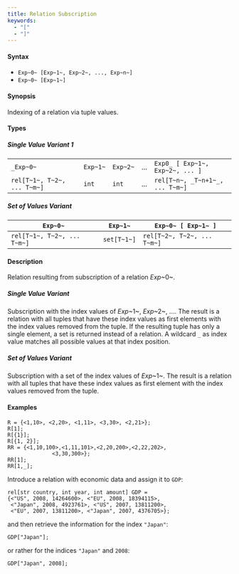 ```yaml
---
title: Relation Subscription
keywords:
  - "["
  - "]"
---
```


#### Syntax

* `Exp~0~ [Exp~1~, Exp~2~, ..., Exp~n~]`
* `Exp~0~ [Exp~1~]`

#### Synopsis

Indexing of a relation via tuple values.

#### Types

##### Single Value Variant 1

|     |     |     |     |     |
| --- | --- | --- | --- | --- |
| `_Exp~0~`                         | `Exp~1~` | `Exp~2~` | ... | `Exp0_ [ Exp~1~, Exp~2~, ... ]`  |
| `rel[T~1~, T~2~, ... T~m~]`    | `int`     |  `int`    | ... | `rel[T~n~, _T~n+1~_, ... T~m~]`  |


##### Set of Values Variant 

| `Exp~0~`                         | `Exp~1~`     | `Exp~0~ [ Exp~1~ ]`             |
| --- | --- | --- |
| `rel[T~1~, T~2~, ... T~m~]`    | `set[T~1~]`  | `rel[T~2~, T~2~, ... T~m~]`    |



#### Description

Relation resulting from subscription of a relation _Exp_~0~.

##### Single Value Variant

Subscription with the index values of _Exp_~1~, _Exp_~2~, .... 
The result is a relation with all tuples that have these index values as first elements 
with the index values removed from the tuple. 
If the resulting tuple has only a single element, a set is returned instead of a relation. 
A wildcard `_` as index value matches all possible values at that index position.

##### Set of Values Variant 

Subscription with a set of the index values of _Exp_~1~.
The result is a relation with all tuples that have these index values as first element
with the index values removed from the tuple. 

#### Examples

```rascal-shell
R = {<1,10>, <2,20>, <1,11>, <3,30>, <2,21>};
R[1];
R[{1}];
R[{1, 2}];
RR = {<1,10,100>,<1,11,101>,<2,20,200>,<2,22,202>,
              <3,30,300>};
RR[1];
RR[1,_];
```
Introduce a relation with economic data and assign it to `GDP`:
```rascal-shell,continue
rel[str country, int year, int amount] GDP =
{<"US", 2008, 14264600>, <"EU", 2008, 18394115>,
 <"Japan", 2008, 4923761>, <"US", 2007, 13811200>, 
 <"EU", 2007, 13811200>, <"Japan", 2007, 4376705>};
```
and then retrieve the information for the index `"Japan"`:
```rascal-shell,continue
GDP["Japan"];
```
or rather for the indices `"Japan"` and `2008`:
```rascal-shell,continue
GDP["Japan", 2008];
```


